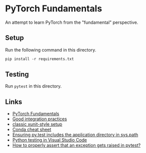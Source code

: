 # PyTorch Fundamentals

An attempt to learn PyTorch from the "fundamental" perspective.

## Setup

Run the following command in this directory.

```ps
pip install -r requirements.txt
```

## Testing

Run `pytest` in this directory.

## Links

- [PyTorch Fundamentals](https://towardsdatascience.com/pytorch-fundamentals-50af6121d4a3)
- [Good integration practices](https://docs.pytest.org/en/latest/goodpractices.html)
- [classic xunit-style setup](https://docs.pytest.org/en/latest/xunit_setup.html)
- [Conda cheat sheet](https://docs.conda.io/projects/conda/en/4.6.0/_downloads/52a95608c49671267e40c689e0bc00ca/conda-cheatsheet.pdf)
- [Ensuring py.test includes the application directory in sys.path](https://stackoverflow.com/a/20972950)
- [Python testing in Visual Studio Code](https://code.visualstudio.com/docs/python/testing)
- [How to properly assert that an exception gets raised in pytest?](https://stackoverflow.com/a/29855337)
